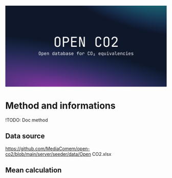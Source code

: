 ![](../cover.png)

# Method and informations

!TODO: Doc method

## Data source

https://github.com/MediaComem/open-co2/blob/main/server/seeder/data/Open CO2.xlsx

## Mean calculation
